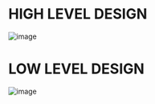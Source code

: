 # HIGH LEVEL DESIGN

   ![image](https://user-images.githubusercontent.com/86200682/125330942-fe713980-e364-11eb-8616-252b80174c2d.png)
                     
# LOW LEVEL DESIGN

   ![image](https://user-images.githubusercontent.com/86200682/125331072-1fd22580-e365-11eb-8cde-57b49a1bcc80.png)
